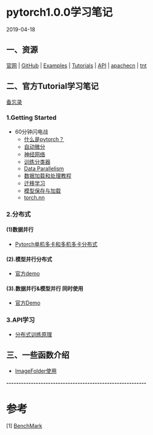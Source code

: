 # pytorch1.0.0学习笔记  
2019-04-18     
  
## 一、资源
[官网](https://pytorch.org/) | [GitHub](https://github.com/pytorch/pytorch) | [Examples](https://github.com/pytorch/examples)  | [Tutorials](https://github.com/pytorch/tutorials) | [API](https://pytorch-cn.readthedocs.io/zh/latest/#pytorch)  | [apachecn](https://github.com/apachecn/pytorch-doc-zh)  | [tnt](https://github.com/pytorch/tnt)  

   
## 二、官方Tutorial学习笔记   
[备忘录](https://pytorch.org/tutorials/beginner/ptcheat.html)   
### 1.Getting Started  
* 60分钟闪电战
    * [什么是pytorch？](notes/pytorch.md)
    * [自动微分](notes/autograd.md)
    * [神经网络](notes/nn.md)
    * [训练分类器](notes/training_classifier.md)
    * [Data Parallelism](notes/dataparallelism.md) 
    * [数据加载和处理教程](notes/load_pre.md)
    * [迁移学习](code/transferlearning.ipynb)  
    * [模型保存与加载](notes/load_save_model.md)
    * [torch.nn](code/nn_tutorial.ipynb)

### 2.分布式
#### (1)数据并行
* [Pytorch单机多卡和多机多卡分布式](notes/multigpus.md)

#### (2).模型并行分布式
* [官方demo](https://pytorch.org/tutorials/intermediate/model_parallel_tutorial.html)
#### (3).数据并行&模型并行 同时使用
* [官方Demo](https://pytorch.org/tutorials/intermediate/ddp_tutorial.html)
### 3.API学习
* [分布式训练原理](notes/distributed.md) 
## 三、一些函数介绍
* [ImageFolder使用](https://blog.csdn.net/TH_NUM/article/details/80877435)   
   
**---------------------------------------------------------**   
# 参考
[1] [BenchMark](https://github.com/fusimeng/framework_benchmark) 